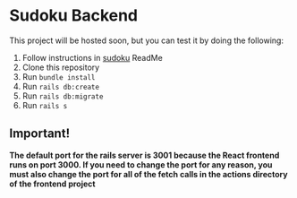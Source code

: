# Sudoku Backend
This project will be hosted soon, but you can test it by doing the following:

1. Follow instructions in [sudoku](https://github.com/JulianAR97/sudoku) ReadMe
2. Clone this repository
3. Run `bundle install`
4. Run `rails db:create`
5. Run `rails db:migrate`
6. Run `rails s`

## Important!
**The default port for the rails server is 3001 because the React frontend runs on port 3000.  If you need to change the port for any reason, you must also change the port for all of the fetch calls in the actions directory of the frontend project**

